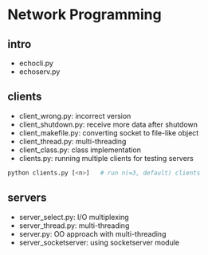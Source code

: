 # Network Programming

## intro
- echocli.py
- echoserv.py

## clients
- client_wrong.py: incorrect version
- client_shutdown.py: receive more data after shutdown
- client_makefile.py: converting socket to file-like object
- client_thread.py: multi-threading
- client_class.py: class implementation
- clients.py: running multiple clients for testing servers
```bash
python clients.py [<n>]   # run n(=3, default) clients
```

## servers
- server_select.py: I/O multiplexing
- server_thread.py: multi-threading
- server.py: OO approach with multi-threading
- server_socketserver: using socketserver module
